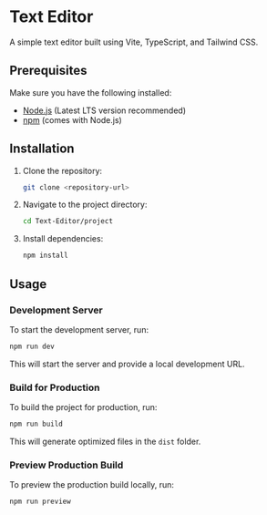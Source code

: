 # Text Editor

A simple text editor built using Vite, TypeScript, and Tailwind CSS.

## Prerequisites

Make sure you have the following installed:

- [Node.js](https://nodejs.org/) (Latest LTS version recommended)
- [npm](https://www.npmjs.com/) (comes with Node.js)

## Installation

1. Clone the repository:
   ```sh
   git clone <repository-url>
   ```
2. Navigate to the project directory:
   ```sh
   cd Text-Editor/project
   ```
3. Install dependencies:
   ```sh
   npm install
   ```

## Usage

### Development Server

To start the development server, run:

```sh
npm run dev
```

This will start the server and provide a local development URL.

### Build for Production

To build the project for production, run:

```sh
npm run build
```

This will generate optimized files in the `dist` folder.

### Preview Production Build

To preview the production build locally, run:

```sh
npm run preview
```

##
